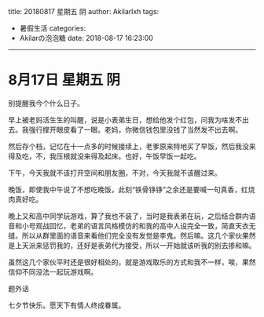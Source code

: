 title: 20180817 星期五 阴
author: Akilarlxh
tags:
  - 暑假生活
categories:
  - Akilarの泡泡糖
date: 2018-08-17 16:23:00
---
# 8月17日 星期五 阴

别提醒我今个什么日子。

早上被老妈活生生的叫醒，说是小表弟生日，想给他发个红包，问我为啥发不出去。我强行撑开眼皮看了一眼。老妈，你微信钱包里没钱了当然发不出去啊。

然后存个档，记忆在十一点多的时候接续上，老爹原来特地买了早饭，然后我没来得及吃，不，我压根就没来得及起床。也好，午饭早饭一起吃。

下午，今天我就不该打开空间和朋友圈，不对，今天我就不该醒过来。

晚饭，即使我中午说了不想吃晚饭，此刻“铁骨铮铮”之余还是要喊一句真香，红烧肉真好吃。

晚上又和高中同学玩游戏，算了我也不装了，当时是我表弟在玩，之后结合群内语音和小号观战回忆，老弟的语言风格模仿的和我的高中人设完全一致，简直天衣无缝。所以从群里面的语音来看他们完全没有发觉是李鬼。然后嘛。这几个家伙果然是上天派来惩罚我的，还好是表弟代为接受，所以一开始就该听我的别去掺和嘛。

虽然这几个家伙平时还是很好相处的，就是游戏取乐的方式和我不一样，唉，果然信仰不同没法一起玩游戏啊。

题外话

七夕节快乐。愿天下有情人终成眷属。